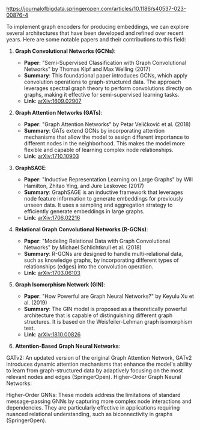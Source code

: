 https://journalofbigdata.springeropen.com/articles/10.1186/s40537-023-00876-4

To implement graph encoders for producing embeddings, we can explore several architectures that have been developed and refined over recent years. Here are some notable papers and their contributions to this field:

1. **Graph Convolutional Networks (GCNs)**:
   - **Paper**: "Semi-Supervised Classification with Graph Convolutional Networks" by Thomas Kipf and Max Welling (2017)
   - **Summary**: This foundational paper introduces GCNs, which apply convolution operations to graph-structured data. The approach leverages spectral graph theory to perform convolutions directly on graphs, making it effective for semi-supervised learning tasks.
   - **Link**: [arXiv:1609.02907](https://arxiv.org/abs/1609.02907)

2. **Graph Attention Networks (GATs)**:
   - **Paper**: "Graph Attention Networks" by Petar Veličković et al. (2018)
   - **Summary**: GATs extend GCNs by incorporating attention mechanisms that allow the model to assign different importance to different nodes in the neighborhood. This makes the model more flexible and capable of learning complex node relationships.
   - **Link**: [arXiv:1710.10903](https://arxiv.org/abs/1710.10903)

3. **GraphSAGE**:
   - **Paper**: "Inductive Representation Learning on Large Graphs" by Will Hamilton, Zhitao Ying, and Jure Leskovec (2017)
   - **Summary**: GraphSAGE is an inductive framework that leverages node feature information to generate embeddings for previously unseen data. It uses a sampling and aggregation strategy to efficiently generate embeddings in large graphs.
   - **Link**: [arXiv:1706.02216](https://arxiv.org/abs/1706.02216)

4. **Relational Graph Convolutional Networks (R-GCNs)**:
   - **Paper**: "Modeling Relational Data with Graph Convolutional Networks" by Michael Schlichtkrull et al. (2018)
   - **Summary**: R-GCNs are designed to handle multi-relational data, such as knowledge graphs, by incorporating different types of relationships (edges) into the convolution operation.
   - **Link**: [arXiv:1703.06103](https://arxiv.org/abs/1703.06103)

5. **Graph Isomorphism Network (GIN)**:
   - **Paper**: "How Powerful are Graph Neural Networks?" by Keyulu Xu et al. (2019)
   - **Summary**: The GIN model is proposed as a theoretically powerful architecture that is capable of distinguishing different graph structures. It is based on the Weisfeiler-Lehman graph isomorphism test.
   - **Link**: [arXiv:1810.00826](https://arxiv.org/abs/1810.00826)

6. **Attention-Based Graph Neural Networks**:

GATv2: An updated version of the original Graph Attention Network, GATv2 introduces dynamic attention mechanisms that enhance the model's ability to learn from graph-structured data by adaptively focusing on the most relevant nodes and edges​ (SpringerOpen)​.
Higher-Order Graph Neural Networks:

Higher-Order GNNs: These models address the limitations of standard message-passing GNNs by capturing more complex node interactions and dependencies. They are particularly effective in applications requiring nuanced relational understanding, such as biconnectivity in graphs​ (SpringerOpen)​.
